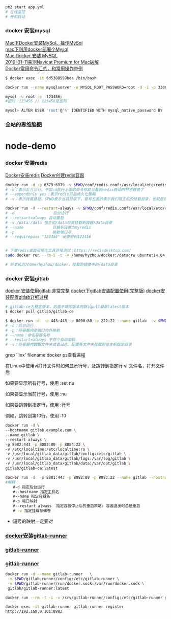 <!--
 * @Name: name
 * @Description: description
 * @Author: cupid(cupid@163.com)
 * @LastEditors  : cupid
 * @LastEditTime : 2020-01-13 11:53:09
 * @LastEditContent: 
 -->
###
```bash
pm2 start app.yml
# 在线监控
# 开机启动
```                

### docker 安装mysql
[Mac下Docker安装MySql、操作MySql](https://www.jianshu.com/p/d211fec2f34a)  
[mac下利用docker部署个Mysql](https://www.jianshu.com/p/83ecd99cf3eb)  
[Mac Docker 安装 MySQL](https://www.kefaming.com/9910.html)  
[2019-01-11亲测Navicat Premium for Mac破解](https://www.jianshu.com/p/add76d51931c)  
[Docker常用命令汇总，和常用操作举例](https://www.cnblogs.com/cblogs/p/dockerCommand.html)

```bash
$ docker exec -it 6d5388599bda /bin/bash

docker run --name mysqlserver -e MYSQL_ROOT_PASSWORD=root -d -i -p 3306:3306  mysql/mysql-server

mysql -u root -p  123456;
#密码：123456 // 123456是密码

mysql> ALTER USER 'root'@'%' IDENTIFIED WITH mysql_native_password BY '123456
```

### 全站的思维脑图
# node-demo


### docker 安装redis
[Docker安装redis](https://www.jianshu.com/p/2f95680f21c5)
[Docker创建redis容器](https://www.cnblogs.com/yanghe123/p/10960535.html)

```bash
docker run -d -p 6379:6379 -v $PWD/conf/redis.conf:/usr/local/etc/redis/redis.conf -v $PWD/data:/data --name myredis docker.io/redis redis-server /usr/local/etc/redis/redis.conf --appendonly yes
# -d：表示后台运行，不加-d执行上面的命令你就会看到redis启动的日志信息了
# --appendonly yes：表示redis开启持久化策略
# -v：表示挂载路径，$PWD表示当前目录下，冒号左面的表示我们宿主机的挂载目录，也就是我们虚拟机所在的文件路径，冒号右边则表是的是redis容器在容器内部的路径，上面的命令我分别挂载了redis.conf(redis的配置文件)，如需使用配置文件的方式启动redis，这里则需要加上，还有redis存放数据所在的目录

docker run -d --restart=always -v $PWD/conf/redis.conf:/usr/local/etc/redis/redis.conf -v $PWD/data:/data --name myredis -p 6379:6379 --requirepass "123456" redis 
# -d 　　　　　　　　　 后台进行
# --retsart=always 自动重启
# -v /data:/data 宿主机/data目录挂载到容器/data目录
# --name　　　　　　　 容器名设置为myredis
# -p　　　　　　　　　　映射端口号
# --requirepass "123456" 设置密码123456


# 下载redis桌面可视化工具连接测试：https://redisdesktop.com/
sudo docker run --rm-i -t -v /home/hyzhou/docker:/data:rw ubuntu:14.04 /bin/bash

# 将本机的/home/hyzhou/docker，挂载到镜像中的/data目录
```
### docker 安装gitlab
[docker 安装使用gitlab  非常完整](https://www.cnblogs.com/shijunjie/p/10488859.html)
[docker下gitlab安装配置使用(完整版)](https://www.jianshu.com/p/080a962c35b6)
[docker安装配置gitlab详细过程](https://www.cnblogs.com/zuxing/articles/9329152.html)
```bash
# gitlab-ce为稳定版本，后面不填写版本则默认pull最新latest版本
$ docker pull gitlab/gitlab-ce

$ docker run -d  -p 443:443 -p 8090:80 -p 222:22 --name gitlab  -v $PWD/gitlab/config:/etc/gitlab -v $PWD/gitlab/logs:/var/log/gitlab -v $PWD/gitlab/data:/var/opt/gitlab gitlab/gitlab-ce
# -d：后台运行
# -p：将容器内部端口向外映射
# --name：命名容器名称
# --restart=always 不然个自动重启
# -v：将容器内数据文件夹或者日志、配置等文件夹挂载到宿主机指定目录
```
grep 'linx' filename
docker ps查看进程

在Linux中使用vi打开文件时如何显示行号，及跳转到指定行
vi 文件名，打开文件后

如果要显示所有行号，使用 :set nu

如果要显示当前行号，使用 :nu

如果要跳转到指定行，使用 :行号

例如，跳转到第10行，使用 :10

```bash
docker run -d \
--hostname gitlab.example.com \
--name gitlab \
--restart always \
-p 8082:443 -p 8083:80 -p 8084:22 \
-v /etc/localtime:/etc/localtime:ro \
-v /usr/local/gitlab_data/gitlab/config:/etc/gitlab \
-v /usr/local/gitlab_data/gitlab/logs:/var/log/gitlab \
-v /usr/local/gitlab_data/gitlab/data:/var/opt/gitlab \
gitlab/gitlab-ce:latest

docker run -d  -p 8881:443 -p 8882:80 -p 8883:22 --name gitlab --hostname 192.168.0.101  -v $PWD/gitlab/config:/etc/gitlab -v $PWD/gitlab/logs:/var/log/gitlab -v $PWD/gitlab/data:/var/opt/gitlab gitlab/gitlab-ce
#解释：
　　#-d 指定后台运行
　　#--hostname 指定主机名
　　#--name 指定容器名
　　#-p 端口映射
　　#--restart always  指定容器停止后的重启策略: 容器退出时总是重启
　　# -v 指定挂载存储卷
```
 - 短号的映射一定要对 


 ### [docker安装gitlab-runner](https://www.cnblogs.com/zzhaolei/p/11063345.html)
 ### [gitlab-runner](https://docs.gitlab.com/runner/install/docker.html)
 ### [gitlab-runner](https://www.cnblogs.com/roluodev/p/12251472.html)
 ```bash
 docker run -d --name gitlab-runner   \
  -v $PWD/gitlab-runner/config:/etc/gitlab-runner \
  -v $PWD/gitlab-runner/run/docker.sock:/var/run/docker.sock \
  gitlab/gitlab-runner:latest

docker run --rm -t -i -v /srv/gitlab-runner/config:/etc/gitlab-runner gitlab/gitlab-runner register

docker exec -it gitlab-runner gitlab-runner register
http://192.168.0.101:8882
 ```
